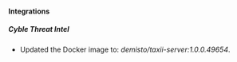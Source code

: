 #### Integrations
##### Cyble Threat Intel
- Updated the Docker image to: *demisto/taxii-server:1.0.0.49654*.
